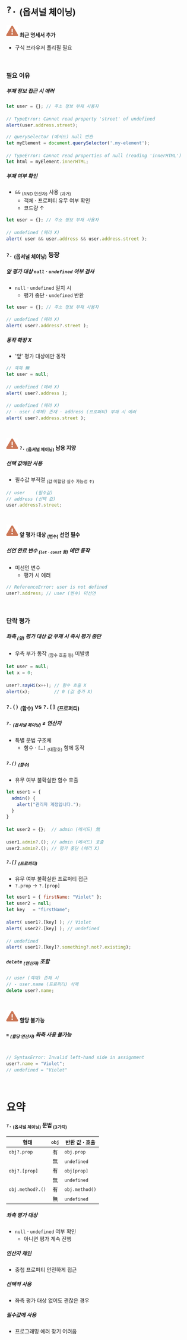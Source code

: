 `?.` <sub>(옵셔널 체이닝)</sub>
====

<img src="../../images/commons/icons/triangle-exclamation-solid.svg" /> **최근 명세서 추가**

- 구식 브라우저 폴리필 필요

<br />

### 필요 이유

##### 부재 정보 접근 시 에러
```javascript
let user = {}; // 주소 정보 부재 사용자

// TypeError: Cannot read property 'street' of undefined
alert(user.address.street);
```
```javascript
// querySelector (메서드) null 반환
let myElement = document.querySelector('.my-element');

// TypeError: Cannot read properties of null (reading 'innerHTML')
let html = myElement.innerHTML;
```

##### 부재 여부 확인
- `&&` <sub>(AND 연산자)</sub> 사용 <sub>(과거)</sub>
  - 객체 · 프로퍼티 유무 여부 확인
  - 코드량 ↑
```javascript
let user = {}; // 주소 정보 부재 사용자

// undefined (에러 X)
alert( user && user.address && user.address.street );
```

### `?.` <sub>(옵셔널 체이닝)</sub> 등장

##### 앞 평가 대상 `null` · `undefined` 여부 검사
- `null` · `undefined` 일치 시
  - 평가 중단 · `undefined` 반환
```javascript
let user = {}; // 주소 정보 부재 사용자

// undefined (에러 X)
alert( user?.address?.street );
```

##### 동작 확장 X
- '앞' 평가 대상에만 동작
```javascript
// 객체 無
let user = null;

// undefined (에러 X)
alert( user?.address );

// undefined (에러 X)
// - user (객체) 존재 · address (프로퍼티) 부재 시 에러
alert( user?.address.street );
```

<br />

<img src="../../images/commons/icons/triangle-exclamation-solid.svg" /> **`?.` <sub>(옵셔널 체이닝)</sub> 남용 지양**

##### 선택 값에만 사용
- 필수값 부적절 <sub>(값 미할당 실수 가능성 ↑)</sub>
```javascript
// user    (필수값)
// address (선택 값)
user.address?.street;
```

<br />

<img src="../../images/commons/icons/triangle-exclamation-solid.svg" /> **앞 평가 대상 <sub>(변수)</sub> 선언 필수**

##### 선언 완료 변수 <sub>(`let` · `const` 등)</sub> 에만 동작
- 미선언 변수
  - 평가 시 에러
```javascript
// ReferenceError: user is not defined
user?.address; // user (변수) 미선언
```

<br />

### 단락 평가

##### 좌측 <sub>(앞)</sub> 평가 대상 값 부재 시 즉시 평가 중단
- 우측 부가 동작 <sub>(함수 호출 등)</sub> 미발생
```javascript
let user = null;
let x = 0;

user?.sayHi(x++); // 함수 호출 X
alert(x);         // 0 (값 증가 X)
```

### `?.()` <sub>(함수)</sub> vs `?.[]` <sub>(프로퍼티)</sub>

##### `?.` <sub>(옵셔널 체이닝)</sub> ≠ 연산자
- 특별 문법 구조체
  - 함수 · `[…]` <sub>(대괄호)</sub> 함께 동작

##### `?.()` <sub>(함수)</sub>
- 유무 여부 불확실한 함수 호출
```javascript
let user1 = {
  admin() {
    alert("관리자 계정입니다.");
  }
}

let user2 = {};  // admin (메서드) 無

user1.admin?.(); // admin (메서드) 호출
user2.admin?.(); // 평가 중단 (에러 X)
```

##### `?.[]` <sub>(프로퍼티)</sub>
- 유무 여부 불확실한 프로퍼티 접근
- `?.prop` → `?.[prop]`
```javascript
let user1 = { firstName: "Violet" };
let user2 = null;
let key   = "firstName";

alert( user1?.[key] ); // Violet
alert( user2?.[key] ); // undefined

// undefined
alert( user1?.[key]?.something?.not?.existing);
```

##### `delete` <sub>(연산자)</sub> 조합
```javascript
// user (객체) 존재 시
// - user.name (프로퍼티) 삭제
delete user?.name;
```

<br />

<img src="../../images/commons/icons/triangle-exclamation-solid.svg" /> **할당 불가능**

##### `=` <sub>(할당 연산자)</sub> 좌측 사용 불가능
```javascript

// SyntaxError: Invalid left-hand side in assignment
user?.name = "Violet";
// undefined = "Violet"
```

<br />

요약
====

#### `?.` <sub>(옵셔널 체이닝)</sub> 문법 <sub>(3가지)</sub>

|형태|`obj`|반환 값 · 호출|
|---|:---:|---|
|`obj?.prop`|有|`obj.prop`|
||無|`undefined`|
|`obj?.[prop]`|有|`obj[prop]`|
||無|`undefined`|
|`obj.method?.()`|有|`obj.method()`|
||無|`undefined`|

##### 좌측 평가 대상
- `null` · `undefined` 여부 확인
  - 아니면 평가 계속 진행

##### 연산자 체인
- 중첩 프로퍼티 안전하게 접근

##### 선택적 사용
- 좌측 평가 대상 없어도 괜찮은 경우

##### 필수값에 사용
- 프로그래밍 에러 찾기 어려움
